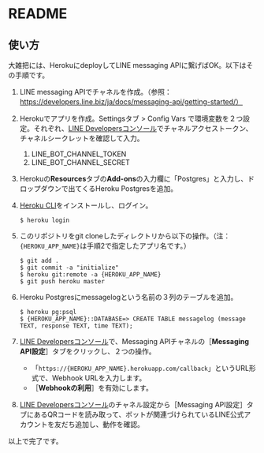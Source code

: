 # README
## 使い方
大雑把には、HerokuにdeployしてLINE messaging APIに繋げばOK。以下はその手順です。

1. LINE messaging APIでチャネルを作成。（参照：https://developers.line.biz/ja/docs/messaging-api/getting-started/）

2. Herokuでアプリを作成。Settingsタブ > Config Vars で環境変数を２つ設定。それぞれ、[LINE Developersコンソール](https://developers.line.biz/console/)でチャネルアクセストークン、チャネルシークレットを確認して入力。
	1. LINE_BOT_CHANNEL_TOKEN
	2. LINE_BOT_CHANNEL_SECRET

3.  Herokuの**Resources**タブの**Add-ons**の入力欄に「Postgres」と入力し、ドロップダウンで出てくるHeroku Postgresを追加。

4.  [Heroku CLI](https://devcenter.heroku.com/articles/heroku-command-line)をインストールし、ログイン。
    ```
    $ heroku login
    ```
5.  このリポジトリをgit cloneしたディレクトリから以下の操作。（注：`{HEROKU_APP_NAME}`は手順2で指定したアプリ名です。）
    ```
    $ git add .
	$ git commit -a "initialize"
	$ heroku git:remote -a {HEROKU_APP_NAME}
	$ git push heroku master
    ```
6. Heroku Postgresにmessagelogという名前の３列のテーブルを追加。
    ```
    $ heroku pg:psql
	$ {HEROKU_APP_NAME}::DATABASE=> CREATE TABLE messagelog (message TEXT, response TEXT, time TEXT);
    ```
7.  [LINE Developersコンソール](https://developers.line.biz/console/)で、Messaging APIチャネルの［**Messaging API設定**］タブをクリックし、２つの操作。
	-  「`https://{HEROKU_APP_NAME}.herokuapp.com/callback`」というURL形式で、Webhook URLを入力します。  
	-  ［**Webhookの利用**］を有効にします。

8. [LINE Developersコンソール](https://developers.line.biz/console/)のチャネル設定から［Messaging API設定］タブにあるQRコードを読み取って、ボットが関連づけられているLINE公式アカウントを友だち追加し、動作を確認。

以上で完了です。
